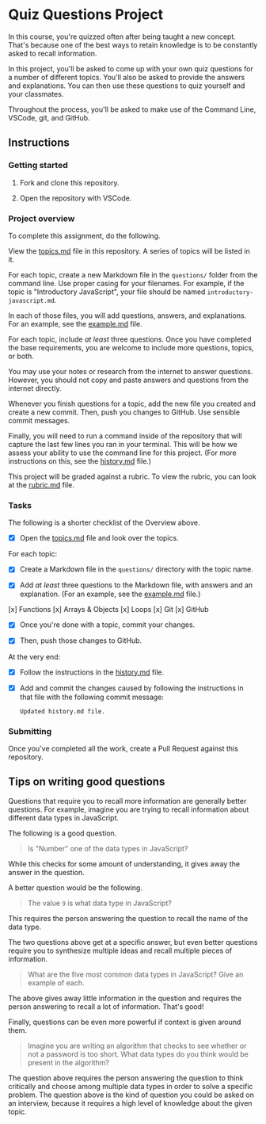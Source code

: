 # Quiz Questions Project

In this course, you're quizzed often after being taught a new concept. That's because one of the best ways to retain knowledge is to be constantly asked to recall information.

In this project, you'll be asked to come up with your own quiz questions for a number of different topics. You'll also be asked to provide the answers and explanations. You can then use these questions to quiz yourself and your classmates.

Throughout the process, you'll be asked to make use of the Command Line, VSCode, git, and GitHub.

## Instructions

### Getting started

1. Fork and clone this repository.

1. Open the repository with VSCode.

### Project overview

To complete this assignment, do the following.

View the [topics.md](./topics.md) file in this repository. A series of topics will be listed in it.

For each topic, create a new Markdown file in the `questions/` folder from the command line. Use proper casing for your filenames. For example, if the topic is "Introductory JavaScript", your file should be named `introductory-javascript.md`.

In each of those files, you will add questions, answers, and explanations. For an example, see the [example.md](./questions/example.md) file.

For each topic, include _at least_ three questions. Once you have completed the base requirements, you are welcome to include more questions, topics, or both.

You may use your notes or research from the internet to answer questions. However, you should not copy and paste answers and questions from the internet directly.

Whenever you finish questions for a topic, add the new file you created and create a new commit. Then, push you changes to GitHub. Use sensible commit messages.

Finally, you will need to run a command inside of the repository that will capture the last few lines you ran in your terminal. This will be how we assess your ability to use the command line for this project. (For more instructions on this, see the [history.md](./history.md) file.)

This project will be graded against a rubric. To view the rubric, you can look at the [rubric.md](./rubric.md) file.

### Tasks

The following is a shorter checklist of the Overview above.

- [x] Open the [topics.md](./topics.md) file and look over the topics.

For each topic:

- [x] Create a Markdown file in the `questions/` directory with the topic name.

- [x] Add _at least_ three questions to the Markdown file, with answers and an explanation. (For an example, see the [example.md](./example.md) file.)

[x] Functions
[x] Arrays & Objects
[x] Loops
[x] Git
[x] GitHub

- [x] Once you're done with a topic, commit your changes.

- [x] Then, push those changes to GitHub.

At the very end:

- [x] Follow the instructions in the [history.md](./history.md) file.

- [x] Add and commit the changes caused by following the instructions in that file with the following commit message:
  ```
  Updated history.md file.
  ```

### Submitting

Once you've completed all the work, create a Pull Request against this repository.

## Tips on writing good questions

Questions that require you to recall more information are generally better questions. For example, imagine you are trying to recall information about different data types in JavaScript.

The following is a good question.

> Is "Number" one of the data types in JavaScript?

While this checks for some amount of understanding, it gives away the answer in the question.

A better question would be the following.

> The value `9` is what data type in JavaScript?

This requires the person answering the question to recall the name of the data type.

The two questions above get at a specific answer, but even better questions require you to synthesize multiple ideas and recall multiple pieces of information.

> What are the five most common data types in JavaScript? Give an example of each.

The above gives away little information in the question and requires the person answering to recall a lot of information. That's good!

Finally, questions can be even more powerful if context is given around them.

> Imagine you are writing an algorithm that checks to see whether or not a password is too short. What data types do you think would be present in the algorithm?

The question above requires the person answering the question to think critically and choose among multiple data types in order to solve a specific problem. The question above is the kind of question you could be asked on an interview, because it requires a high level of knowledge about the given topic.
